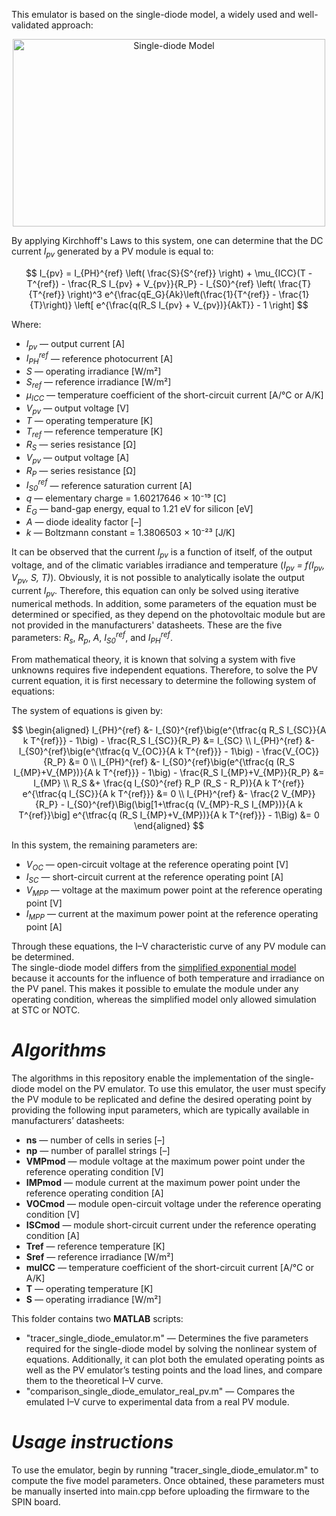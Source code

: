 This emulator is based on the single-diode model, a widely used and well-validated approach:

<p align="center">
<img width="500" height="300" alt="Single-diode Model" src="https://github.com/user-attachments/assets/9f7884e0-ffcf-4c9f-9f6b-d501deca426f" />
</p>

By applying Kirchhoff's Laws to this system, one can determine that the DC current _I<sub>pv</sub>_ generated by a PV module is equal to:

$$ I_{pv} = I_{PH}^{ref} \left( \frac{S}{S^{ref}} \right) + \mu_{ICC}(T - T^{ref}) - \frac{R_S I_{pv} + V_{pv}}{R_P} - I_{S0}^{ref} \left( \frac{T}{T^{ref}} \right)^3 e^{\frac{qE_G}{Ak}\left(\frac{1}{T^{ref}} - \frac{1}{T}\right)} \left[ e^{\frac{q(R_S I_{pv} + V_{pv})}{AkT}} - 1 \right] $$

Where:  

- _I<sub>pv</sub>_ — output current [A]
- _I<sub>PH</sub><sup>ref</sup>_ — reference photocurrent [A]
- _S_ — operating irradiance [W/m²]  
- _S<sub>ref</sub>_ — reference irradiance [W/m²]
- _μ<sub>ICC</sub>_ — temperature coefficient of the short-circuit current [A/°C or A/K] 
- _V<sub>pv</sub>_ — output voltage [V]
- _T_ — operating temperature [K]  
- _T<sub>ref</sub>_ — reference temperature [K]
- _R<sub>S</sub>_ — series resistance [Ω]
- _V<sub>pv</sub>_ — output voltage [A]
- _R<sub>P</sub>_ — series resistance [Ω]
- _I<sub>S0</sub><sup>ref</sup>_ — reference saturation current [A]
- _q_ — elementary charge = 1.60217646 × 10⁻¹⁹ [C]
- _E<sub>G</sub>_ — band-gap energy, equal to 1.21 eV for silicon [eV]   
- _A_ — diode ideality factor [–]   
- _k_ — Boltzmann constant = 1.3806503 × 10⁻²³ [J/K]

It can be observed that the current _I<sub>pv</sub>_ is a function of itself, of the output voltage, and of the climatic variables irradiance and temperature (_I<sub>pv</sub> = f(I<sub>pv</sub>, V<sub>pv</sub>, S, T)_). Obviously, it is not possible to analytically isolate the output current _I<sub>pv</sub>_. Therefore, this equation can only be solved using iterative numerical methods. In addition, some parameters of the equation must be determined or specified, as they depend on the photovoltaic module but are not provided in the manufacturers' datasheets. These are the five parameters: _R<sub>s</sub>_, _R<sub>p</sub>_, _A_, _I<sub>S0</sub><sup>ref</sup>_, and _I<sub>PH</sub><sup>ref</sup>_.

From mathematical theory, it is known that solving a system with five unknowns requires five independent equations. Therefore, to solve the PV current equation, it is first necessary to determine the following system of equations:

The system of equations is given by:

$$
\begin{aligned}
I_{PH}^{ref} &- I_{S0}^{ref}\big(e^{\tfrac{q R_S I_{SC}}{A k T^{ref}}} - 1\big) - \frac{R_S I_{SC}}{R_P} &= I_{SC} \\
I_{PH}^{ref} &- I_{S0}^{ref}\big(e^{\tfrac{q V_{OC}}{A k T^{ref}}} - 1\big) - \frac{V_{OC}}{R_P} &= 0 \\
I_{PH}^{ref} &- I_{S0}^{ref}\big(e^{\tfrac{q (R_S I_{MP}+V_{MP})}{A k T^{ref}}} - 1\big) - \frac{R_S I_{MP}+V_{MP}}{R_P} &= I_{MP} \\
R_S &+ \frac{q I_{S0}^{ref} R_P (R_S - R_P)}{A k T^{ref}} e^{\tfrac{q I_{SC}}{A k T^{ref}}} &= 0 \\
I_{PH}^{ref} &- \frac{2 V_{MP}}{R_P} - I_{S0}^{ref}\Big(\big[1+\tfrac{q (V_{MP}-R_S I_{MP})}{A k T^{ref}}\big] e^{\tfrac{q (R_S I_{MP}+V_{MP})}{A k T^{ref}}} - 1\Big) &= 0
\end{aligned}
$$


In this system, the remaining parameters are:

- _V<sub>OC</sub>_ — open-circuit voltage at the reference operating point [V]  
- _I<sub>SC</sub>_ — short-circuit current at the reference operating point [A]  
- _V<sub>MPP</sub>_ — voltage at the maximum power point at the reference operating point [V]  
- _I<sub>MPP</sub>_ — current at the maximum power point at the reference operating point [A]

Through these equations, the I–V characteristic curve of any PV module can be determined.  
The single-diode model differs from the [simplified exponential model](https://github.com/GCBrito/PV-emulator/tree/main/Simplified%20exponential%20model) because it accounts for the influence of both temperature and irradiance on the PV panel. This makes it possible to emulate the module under any operating condition, whereas the simplified model only allowed simulation at STC or NOTC.

# _Algorithms_

The algorithms in this repository enable the implementation of the single-diode model on the PV emulator.  To use this emulator, the user must specify the PV module to be replicated and define the desired operating point by providing the following input parameters, which are typically available in manufacturers’ datasheets:

- **ns** — number of cells in series [–]  
- **np** — number of parallel strings [–]  
- **VMPmod** — module voltage at the maximum power point under the reference operating condition [V]  
- **IMPmod** — module current at the maximum power point under the reference operating condition [A]  
- **VOCmod** — module open-circuit voltage under the reference operating condition [V]  
- **ISCmod** — module short-circuit current under the reference operating condition [A]  
- **Tref** — reference temperature [K]  
- **Sref** — reference irradiance [W/m²]  
- **muICC** — temperature coefficient of the short-circuit current [A/°C or A/K]  
- **T** — operating temperature [K]  
- **S** — operating irradiance [W/m²]  

This folder contains two **MATLAB** scripts:

- "tracer_single_diode_emulator.m" — Determines the five parameters required for the single-diode model by solving the nonlinear system of equations. Additionally, it can plot both the emulated operating points as well as the PV emulator’s testing points and the load lines, and compare them to the theoretical I–V curve.
- "comparison_single_diode_emulator_real_pv.m" — Compares the emulated I–V curve to experimental data from a real PV module.

# _Usage instructions_

To use the emulator, begin by running "tracer_single_diode_emulator.m" to compute the five model parameters. Once obtained, these parameters must be manually inserted into main.cpp before uploading the firmware to the SPIN board.
